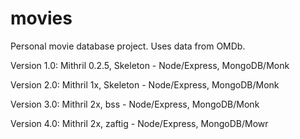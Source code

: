 # movies
Personal movie database project. Uses data from OMDb.

Version 1.0: Mithril 0.2.5, Skeleton - Node/Express, MongoDB/Monk

Version 2.0: Mithril 1x, Skeleton - Node/Express, MongoDB/Monk

Version 3.0: Mithril 2x, bss - Node/Express, MongoDB/Monk

Version 4.0: Mithril 2x, zaftig - Node/Express, MongoDB/Mowr
